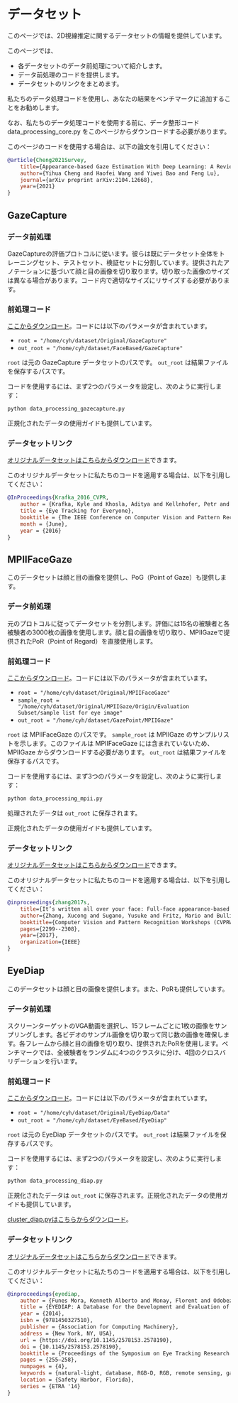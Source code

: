 # データセット
このページでは、2D視線推定に関するデータセットの情報を提供しています。

このページでは、

- 各データセットのデータ前処理について紹介します。
- データ前処理のコードを提供します。
- データセットのリンクをまとめます。

私たちのデータ処理コードを使用し、あなたの結果をベンチマークに追加することをお勧めします。

なお、私たちのデータ処理コードを使用する前に、データ整形コード data_processing_core.py をこのページからダウンロードする必要があります。

このページのコードを使用する場合は、以下の論文を引用してください：

```bibtex
@article{Cheng2021Survey,
    title={Appearance-based Gaze Estimation With Deep Learning: A Review and Benchmark},
    author={Yihua Cheng and Haofei Wang and Yiwei Bao and Feng Lu},
    journal={arXiv preprint arXiv:2104.12668},
    year={2021}
}
```

## GazeCapture
### データ前処理
GazeCaptureの評価プロトコルに従います。彼らは既にデータセット全体をトレーニングセット、テストセット、検証セットに分割しています。提供されたアノテーションに基づいて顔と目の画像を切り取ります。切り取った画像のサイズは異なる場合があります。コード内で適切なサイズにリサイズする必要があります。

### 前処理コード
[ここからダウンロード](#)。コードには以下のパラメータが含まれています。

- `root = "/home/cyh/dataset/Original/GazeCapture"`
- `out_root = "/home/cyh/dataset/FaceBased/GazeCapture"`

`root` は元の GazeCapture データセットのパスです。
`out_root` は結果ファイルを保存するパスです。

コードを使用するには、まず2つのパラメータを設定し、次のように実行します：

```bash
python data_processing_gazecapture.py
```

正規化されたデータの使用ガイドも提供しています。

### データセットリンク
[オリジナルデータセットはこちらからダウンロード](#)できます。

このオリジナルデータセットに私たちのコードを適用する場合は、以下を引用してください：

```bibtex
@InProceedings{Krafka_2016_CVPR,
    author = {Krafka, Kyle and Khosla, Aditya and Kellnhofer, Petr and Kannan, Harini and Bhandarkar, Suchendra and Matusik, Wojciech and Torralba, Antonio},
    title = {Eye Tracking for Everyone},
    booktitle = {The IEEE Conference on Computer Vision and Pattern Recognition (CVPR)},
    month = {June},
    year = {2016}
}
```

## MPIIFaceGaze
このデータセットは顔と目の画像を提供し、PoG（Point of Gaze）も提供します。

### データ前処理
元のプロトコルに従ってデータセットを分割します。評価には15名の被験者と各被験者の3000枚の画像を使用します。顔と目の画像を切り取り、MPIIGazeで提供されたPoR（Point of Regard）を直接使用します。

### 前処理コード
[ここからダウンロード](#)。コードには以下のパラメータが含まれています。

- `root = "/home/cyh/dataset/Original/MPIIFaceGaze"`
- `sample_root = "/home/cyh/dataset/Original/MPIIGaze/Origin/Evaluation Subset/sample list for eye image"`
- `out_root = "/home/cyh/dataset/GazePoint/MPIIGaze"`

`root` は MPIIFaceGaze のパスです。
`sample_root` は MPIIGaze のサンプルリストを示します。このファイルは MPIIFaceGaze には含まれていないため、MPIIGaze からダウンロードする必要があります。
`out_root` は結果ファイルを保存するパスです。

コードを使用するには、まず3つのパラメータを設定し、次のように実行します：

```bash
python data_processing_mpii.py
```

処理されたデータは `out_root` に保存されます。

正規化されたデータの使用ガイドも提供しています。

### データセットリンク
[オリジナルデータセットはこちらからダウンロード](#)できます。

このオリジナルデータセットに私たちのコードを適用する場合は、以下を引用してください：

```bibtex
@inproceedings{zhang2017s,
    title={It’s written all over your face: Full-face appearance-based gaze estimation},
    author={Zhang, Xucong and Sugano, Yusuke and Fritz, Mario and Bulling, Andreas},
    booktitle={Computer Vision and Pattern Recognition Workshops (CVPRW), 2017 IEEE Conference on},
    pages={2299--2308},
    year={2017},
    organization={IEEE}
}
```

## EyeDiap
このデータセットは顔と目の画像を提供します。また、PoRも提供しています。

### データ前処理
スクリーンターゲットのVGA動画を選択し、15フレームごとに1枚の画像をサンプリングします。各ビデオのサンプル画像を切り取って同じ数の画像を確保します。各フレームから顔と目の画像を切り取り、提供されたPoRを使用します。ベンチマークでは、全被験者をランダムに4つのクラスタに分け、4回のクロスバリデーションを行います。

### 前処理コード
[ここからダウンロード](#)。コードには以下のパラメータが含まれています。

- `root = "/home/cyh/dataset/Original/EyeDiap/Data"`
- `out_root = "/home/cyh/dataset/EyeBased/EyeDiap"`

`root` は元の EyeDiap データセットのパスです。
`out_root` は結果ファイルを保存するパスです。

コードを使用するには、まず2つのパラメータを設定し、次のように実行します：

```bash
python data_processing_diap.py 
```

正規化されたデータは `out_root` に保存されます。正規化されたデータの使用ガイドも提供しています。

[cluster_diap.pyはこちらからダウンロード](#)。

### データセットリンク
[オリジナルデータセットはこちらからダウンロード](#)できます。

このオリジナルデータセットに私たちのコードを適用する場合は、以下を引用してください：

```bibtex
@inproceedings{eyediap,
    author = {Funes Mora, Kenneth Alberto and Monay, Florent and Odobez, Jean-Marc},
    title = {EYEDIAP: A Database for the Development and Evaluation of Gaze Estimation Algorithms from RGB and RGB-D Cameras},
    year = {2014},
    isbn = {9781450327510},
    publisher = {Association for Computing Machinery},
    address = {New York, NY, USA},
    url = {https://doi.org/10.1145/2578153.2578190},
    doi = {10.1145/2578153.2578190},
    booktitle = {Proceedings of the Symposium on Eye Tracking Research and Applications},
    pages = {255–258},
    numpages = {4},
    keywords = {natural-light, database, RGB-D, RGB, remote sensing, gaze estimation, depth, head pose},
    location = {Safety Harbor, Florida},
    series = {ETRA '14}
}
```